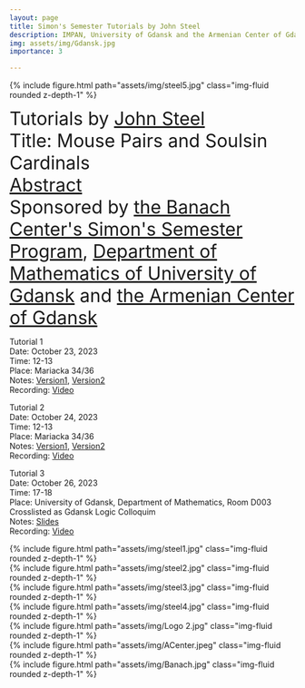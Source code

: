 ```yaml
---
layout: page
title: Simon's Semester Tutorials by John Steel
description: IMPAN, University of Gdansk and the Armenian Center of Gdansk
img: assets/img/Gdansk.jpg
importance: 3

---
```

{% include figure.html path="assets/img/steel5.jpg"  class="img-fluid rounded z-depth-1" %}

<font size="+3"> Tutorials by <a href="https://math.berkeley.edu/~steel/">John Steel</a></font> <br>
<font size="+3"> Title: Mouse Pairs and Soulsin Cardinals</font> <br>
<font size="+3"> <a href="https://grigorsarg.github.io/assets/pdf/steelabstract.pdf">Abstract</a></font> <br>
<font size="+3"> Sponsored by <a href="https://www.impan.pl/en/activities/banach-center">the Banach Center's Simon's Semester Program</a>, <a href="https://en.mfi.ug.edu.pl/">Department of Mathematics of University of Gdansk</a> and <a href="https://www.facebook.com/people/Zwi%C4%85zek-Ormia%C5%84ski-w-Gda%C5%84sku/100064669963190/?refid=13">the Armenian Center of Gdansk</a></font> <br>


Tutorial 1<br>
Date: October 23, 2023<br>
Time: 12-13<br>
Place: Mariacka 34/36<br>
Notes:  <a href="https://grigorsarg.github.io/assets/pdf/tutorial1A.pdf">Version1</a>,  <a href="https://grigorsarg.github.io/assets/pdf/Tutorial1B.pdf">Version2</a>   <br>
Recording: <a href="https://www.youtube.com/watch?v=3bKuo-Fbsrk&list=PLto-hJZvxwyZcarpl7mSOlJoVk2KIoNuK&index=3">Video</a><br>

Tutorial 2<br>
Date: October 24, 2023<br>
Time: 12-13<br>
Place: Mariacka 34/36<br>
Notes:  <a href="https://grigorsarg.github.io/assets/pdf/tutorial2A.pdf">Version1</a>,  <a href="https://grigorsarg.github.io/assets/pdf/tutorial2B.pdf">Version2</a>   <br>
Recording: <a href="https://www.youtube.com/watch?v=dUY0xU9lJZI&list=PLto-hJZvxwyZcarpl7mSOlJoVk2KIoNuK&index=2">Video</a><br>

Tutorial 3<br>
Date: October 26, 2023<br>
Time: 17-18<br>
Place: University of Gdansk, Department of Mathematics, Room D003<br>
Crosslisted as Gdansk Logic Colloquim<br>
Notes:  <a href="https://grigorsarg.github.io/assets/pdf/steelslides.pdf">Slides</a><br>
Recording:  <a href="https://www.youtube.com/playlist?list=PLto-hJZvxwyZcarpl7mSOlJoVk2KIoNuK">Video</a><br>

<div class="row">
    <div class="col-sm mt-2 mt-md-0">
        {% include figure.html path="assets/img/steel1.jpg"  class="img-fluid rounded z-depth-1" %}
    </div>
    <div class="col-sm mt-2 mt-md-0">
        {% include figure.html path="assets/img/steel2.jpg"  class="img-fluid rounded z-depth-1" %}
    </div>
</div>
<div class="row">
    <div class="col-sm mt-2 mt-md-0">
        {% include figure.html path="assets/img/steel3.jpg"  class="img-fluid rounded z-depth-1" %}
    </div>
    <div class="col-sm mt-2 mt-md-0">
        {% include figure.html path="assets/img/steel4.jpg" class="img-fluid rounded z-depth-1" %}
    </div>

</div>

<div class="row">
     <div class="col-sm mt-2 mt-md-0">
        {% include figure.html path="assets/img/Logo 2.jpg" class="img-fluid rounded z-depth-1" %}
    </div>
     <div class="col-sm mt-2 mt-md-0">
        {% include figure.html path="assets/img/ACenter.jpeg" class="img-fluid rounded z-depth-1" %}
    </div>
    <div class="col-sm mt-2 mt-md-0">
        {% include figure.html path="assets/img/Banach.jpg" class="img-fluid rounded z-depth-1" %}
    </div>
</div>
